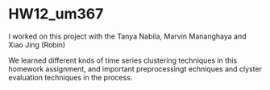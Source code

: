 # HW12_um367

I worked on this project with the Tanya Nabila, Marvin Mananghaya and Xiao Jing (Robin)

We learned different knds of time series clustering techniques in this homework assignment, and important preprocessingt echniques and clyster evaluation techniques in the process.


